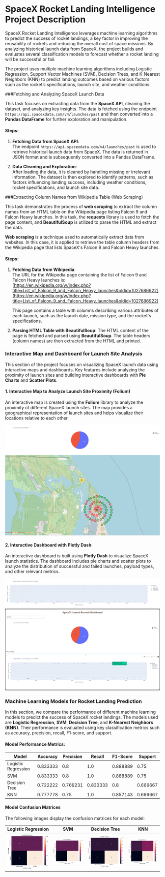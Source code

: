 # SpaceX Rocket Landing Intelligence Project Description

SpaceX Rocket Landing Intelligence leverages machine learning algorithms to predict the success of rocket landings, a key factor in improving the reusability of rockets and reducing the overall cost of space missions. By analyzing historical launch data from SpaceX, the project builds and evaluates several classification models to forecast whether a rocket landing will be successful or fail.

The project uses multiple machine learning algorithms including Logistic Regression, Support Vector Machines (SVM), Decision Trees, and K-Nearest Neighbors (KNN) to predict landing outcomes based on various factors such as the rocket’s specifications, launch site, and weather conditions.

###Fetching and Analyzing SpaceX Launch Data

This task focuses on extracting data from the **SpaceX API**, cleaning the dataset, and analyzing key insights. The data is fetched using the endpoint `https://api.spacexdata.com/v4/launches/past` and then converted into a **Pandas DataFrame** for further exploration and manipulation.

#### Steps:
1. **Fetching Data from SpaceX API**:  
   The endpoint `https://api.spacexdata.com/v4/launches/past` is used to retrieve historical launch data from SpaceX. The data is returned in JSON format and is subsequently converted into a Pandas DataFrame.

2. **Data Cleaning and Exploration**:  
   After loading the data, it is cleaned by handling missing or irrelevant information. The dataset is then explored to identify patterns, such as factors influencing landing success, including weather conditions, rocket specifications, and launch site data.

###Extracting Column Names from Wikipedia Table (Web Scraping)

This task demonstrates the process of **web scraping** to extract the column names from an HTML table on the Wikipedia page listing Falcon 9 and Falcon Heavy launches. In this task, the **requests** library is used to fetch the page content, and **BeautifulSoup** is utilized to parse the HTML and extract the data.

**Web scraping** is a technique used to automatically extract data from websites. In this case, it is applied to retrieve the table column headers from the Wikipedia page that lists SpaceX's Falcon 9 and Falcon Heavy launches.

#### Steps:
1. **Fetching Data from Wikipedia**:  
   The URL for the Wikipedia page containing the list of Falcon 9 and Falcon Heavy launches is:  
   [https://en.wikipedia.org/w/index.php?title=List_of_Falcon_9_and_Falcon_Heavy_launches&oldid=1027686922](https://en.wikipedia.org/w/index.php?title=List_of_Falcon_9_and_Falcon_Heavy_launches&oldid=1027686922)  

   This page contains a table with columns describing various attributes of each launch, such as the launch date, mission type, and the rocket's specifications.

2. **Parsing HTML Table with BeautifulSoup**:
   The HTML content of the page is fetched and parsed using **BeautifulSoup**. The table headers (column names) are then extracted from the HTML and printed.

### Interactive Map and Dashboard for Launch Site Analysis

This section of the project focuses on visualizing SpaceX launch data using interactive maps and dashboards. Key features include analyzing the proximity of launch sites and building interactive dashboards with **Pie Charts** and **Scatter Plots**.

#### 1. **Interactive Map to Analyze Launch Site Proximity (Folium)**

An interactive map is created using the **Folium** library to analyze the proximity of different SpaceX launch sites. The map provides a geographical representation of launch sites and helps visualize their locations relative to each other.

![Launch Site Proximity](images/pie_chart.png)
![Launch Success and Failure](images/succuess_and_failed.png)

#### 2. **Interactive Dashboard with Plotly Dash**

An interactive dashboard is built using **Plotly Dash** to visualize SpaceX launch statistics. The dashboard includes pie charts and scatter plots to analyze the distribution of successful and failed launches, payload types, and other relevant metrics.

![Launch Stats](images/launch_stats.png)
![Web Dashboard](images/web_dash_board.png)

### Machine Learning Models for Rocket Landing Prediction

In this section, we compare the performance of different machine learning models to predict the success of SpaceX rocket landings. The models used are **Logistic Regression**, **SVM**, **Decision Tree**, and **K-Nearest Neighbors (KNN)**. Their performance is evaluated using key classification metrics such as accuracy, precision, recall, F1-score, and support.

#### Model Performance Metrics:

| Model            | Accuracy | Precision | Recall | F1-Score | Support |
|------------------|----------|-----------|--------|----------|---------|
| Logistic Regression | 0.833333 | 0.8       | 1.0    | 0.888889 | 0.75    |
| SVM               | 0.833333 | 0.8       | 1.0    | 0.888889 | 0.75    |
| Decision Tree     | 0.722222 | 0.769231  | 0.833333 | 0.8    | 0.666667 |
| KNN               | 0.777778 | 0.75      | 1.0    | 0.857143 | 0.666667 |

#### Model Confusion Matrices

The following images display the confusion matrices for each model:

| Logistic Regression | SVM | Decision Tree | KNN |
|---------------------|-----|---------------|-----|
| ![Logistic Regression Confusion Matrix](images/cm_logistic_regression.png) | ![SVM Confusion Matrix](images/cm_svm.png) | ![Decision Tree Confusion Matrix](images/cm_decision_tree.png) | ![KNN Confusion Matrix](images/cm_knn.png) |




   
